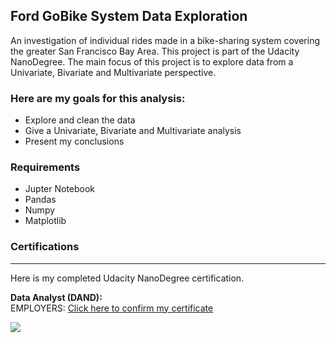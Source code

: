 ## Ford GoBike System Data Exploration

An investigation of individual rides made in a bike-sharing system covering the greater San Francisco Bay Area. This project is part of the Udacity NanoDegree. The main focus of this project is to explore data from a Univariate, Bivariate and Multivariate perspective.

### Here are my goals for this analysis:
- Explore and clean the data
- Give a Univariate, Bivariate and Multivariate analysis
- Present my conclusions

### Requirements
- Jupter Notebook
- Pandas
- Numpy
- Matplotlib

### Certifications
---
Here is my completed Udacity NanoDegree certification.

**Data Analyst (DAND):** <br>
EMPLOYERS: [Click here to confirm my certificate](https://graduation.udacity.com/confirm/e/bb8e540e-903c-11ee-b349-a33b73c6103c)

<img src ="https://github.com/jamesbimler/udacity-firearms-census/blob/main/DAND%20Degree.jpg">
